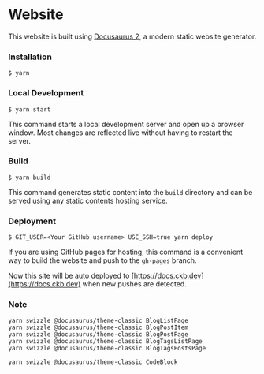 # Website

This website is built using [Docusaurus 2](https://v2.docusaurus.io/), a modern static website generator.

### Installation

```
$ yarn
```

### Local Development

```
$ yarn start
```

This command starts a local development server and open up a browser window. Most changes are reflected live without having to restart the server.

### Build

```
$ yarn build
```

This command generates static content into the `build` directory and can be served using any static contents hosting service.

### Deployment

```
$ GIT_USER=<Your GitHub username> USE_SSH=true yarn deploy
```

If you are using GitHub pages for hosting, this command is a convenient way to build the website and push to the `gh-pages` branch.

Now this site will be auto deployed to [https://docs.ckb.dev](https://docs.ckb.dev) when new pushes are detected.

### Note

```
yarn swizzle @docusaurus/theme-classic BlogListPage
yarn swizzle @docusaurus/theme-classic BlogPostItem
yarn swizzle @docusaurus/theme-classic BlogPostPage
yarn swizzle @docusaurus/theme-classic BlogTagsListPage
yarn swizzle @docusaurus/theme-classic BlogTagsPostsPage

yarn swizzle @docusaurus/theme-classic CodeBlock
```
